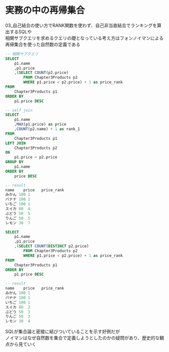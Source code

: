 # 実務の中の再帰集合
03_自己結合の使い方でRANK関数を使わず、自己非当直結合でランキングを算出するSQLや  
相関サブクエリを求めるクエリの礎となっている考え方はフォンノイマンによる再帰集合を使った自然数の定義である  
``` sql
-- 相関サブクエリ
SELECT
	p1.name
	,p1.price
	,(SELECT COUNT(p2.price)
		FROM Chapter3Products p2
		WHERE p1.price < p2.price) + 1 as price_rank
FROM
	Chapter3Products p1
ORDER BY
	p1.price DESC

-- self join
SELECT
	p1.name
	,MAX(p1.price) as price
	,COUNT(p2.name) + 1 as rank_1
FROM
	Chapter3Products p1
LEFT JOIN
	Chapter3Products p2
ON
	p1.price < p2.price
GROUP BY
	p1.name
ORDER BY
	price DESC

-- result
name	price	price_rank
みかん	100	1
バナナ	100	1
いちご	100	1
スイカ	80	4
ぶどう	50	5
りんご	50	5
レモン	30	7

SELECT
	p1.name
	,p1.price
	,(SELECT COUNT(DISTINCT p2.price)
		FROM Chapter3Products p2
		WHERE p1.price < p2.price) + 1 as price_rank
FROM
	Chapter3Products p1
ORDER BY
	p1.price DESC

-- result
name	price	price_rank
みかん	100	1
バナナ	100	1
いちご	100	1
スイカ	80	2
ぶどう	50	3
りんご	50	3
レモン	30	4
```
SQLが集合論と密接に結びついていることを示す好例だが  
ノイマンはなぜ自然数を集合で定義しようとしたのかの疑問があり、歴史的な観点から見ていく
